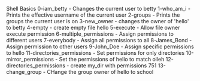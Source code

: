 Shell Basics
0-iam_betty - Changes the current user to betty
1-who_am_i - Prints the effective username of the current user
2-groups - Prints the groups the current user is on
3-new_owner - changes the owner of 'hello' to betty
4-empty - create empty file hello
5-execute - Allow file owner execute permission
6-multiple_permissions - Assign permissions to different users
7-everybody - Assign all permissions to all
8-James_Bond - Assign permission to other users
9-John_Doe - Assign specific permissions to hello
11-directories_permissions - Set permissions for only directories
10-mirror_permissions - Set the permissions of hello to match olleh
12-directories_permissions - create my_dir with permissions 751
13-change_group - CHange the group owner of hello to school
